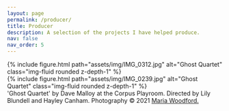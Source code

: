 ```yaml
---
layout: page
permalink: /producer/
title: Producer
description: A selection of the projects I have helped produce.
nav: false
nav_order: 5
---
```

<div class="row justify-content-sm-center" >
    <div class="col-sm-4 mt-3 mt-md-0">
        {% include figure.html path="assets/img/IMG_0312.jpg" alt="Ghost Quartet" class="img-fluid rounded z-depth-1" %}
    </div>
    <div class="col-sm-8 mt-3 mt-md-0">
        {% include figure.html path="assets/img/IMG_0239.jpg" alt="Ghost Quartet" class="img-fluid rounded z-depth-1" %}
    </div>
</div>
<div class="caption">
    'Ghost Quartet' by Dave Malloy at the Corpus Playroom. Directed by Lily Blundell and Hayley Canham. Photography © 2021 <a href="https://www.iammariawoodford.com/">Maria Woodford.</a>
</div>
